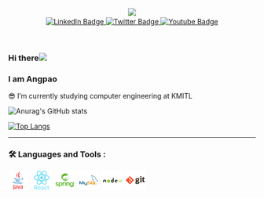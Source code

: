 <div id="header" align="center">
  <img src="https://media.giphy.com/media/M9gbBd9nbDrOTu1Mqx/giphy.gif" width="100"/>
  <div id="badges">
  <a href="https://www.facebook.com/angpao.martin.5/">
    <img src="https://img.shields.io/badge/Facebook-blue?style=for-the-badge&logo=facebook&logoColor=white" alt="LinkedIn Badge"/>
  </a>
  <a href="https://www.linkedin.com/in/surapat-wongprapaipak-494535254/">
    <img src="https://img.shields.io/badge/LinkedIn-purple?style=for-the-badge&logo=linkedin&logoColor=white" alt="Twitter Badge"/>
  </a>
  <a href="https://www.youtube.com/channel/UCqvJKESHQA6nCJ3qiaGIg0g">
    <img src="https://img.shields.io/badge/YouTube-red?style=for-the-badge&logo=youtube&logoColor=white" alt="Youtube Badge"/>
  </a>
  </div>
  <img src="https://komarev.com/ghpvc/?username=surapat12&style=flat-square&color=blue" alt=""/>
  <h1>
  </h1>
</div>


### Hi there<img src="https://media.giphy.com/media/hvRJCLFzcasrR4ia7z/giphy.gif" width="30px"/>
### I am Angpao

:sunglasses: I’m currently studying computer engineering at KMITL

![Anurag's GitHub stats](https://github-readme-stats.vercel.app/api?username=surapat12&show_icons=true&theme=radical)

[![Top Langs](https://github-readme-stats.vercel.app/api/top-langs/?username=surapat12&layout=compact&theme=vision-friendly-dark)](https://github.com/surapat12/github-readme-stats)

---

### :hammer_and_wrench: Languages and Tools :
<div>
  <img src="https://github.com/devicons/devicon/blob/master/icons/java/java-original-wordmark.svg" title="Java" alt="Java" width="40" height="40"/>&nbsp;
  <img src="https://github.com/devicons/devicon/blob/master/icons/react/react-original-wordmark.svg" title="React" alt="React" width="40" height="40"/>&nbsp;
  <img src="https://github.com/devicons/devicon/blob/master/icons/spring/spring-original-wordmark.svg" title="Spring" alt="Spring" width="40" height="40"/>&nbsp;
  <img src="https://github.com/devicons/devicon/blob/master/icons/mysql/mysql-original-wordmark.svg" title="MySQL"  alt="MySQL" width="40" height="40"/>&nbsp;
  <img src="https://github.com/devicons/devicon/blob/master/icons/nodejs/nodejs-original-wordmark.svg" title="NodeJS" alt="NodeJS" width="40" height="40"/>&nbsp;
  <img src="https://github.com/devicons/devicon/blob/master/icons/git/git-original-wordmark.svg" title="Git" **alt="Git" width="40" height="40"/>
</div>


